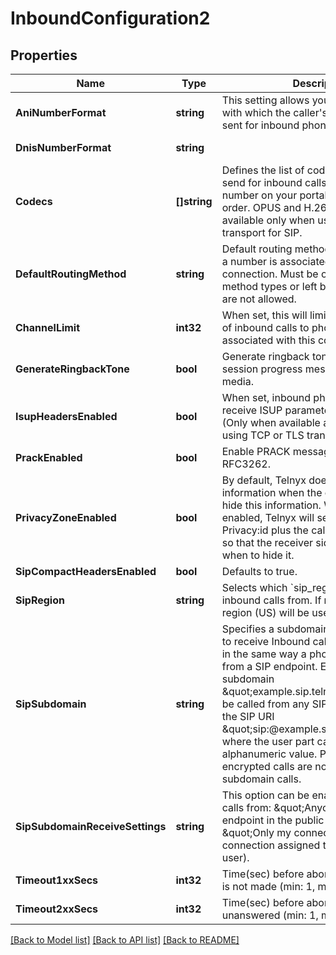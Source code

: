 # InboundConfiguration2

## Properties
Name | Type | Description | Notes
------------ | ------------- | ------------- | -------------
**AniNumberFormat** | **string** | This setting allows you to set the format with which the caller&#x27;s number (ANI) is sent for inbound phone calls. | [optional] [default to ANI_NUMBER_FORMAT.E164_NATIONAL_3]
**DnisNumberFormat** | **string** |  | [optional] [default to DNIS_NUMBER_FORMAT.E164_1]
**Codecs** | **[]string** | Defines the list of codecs that Telnyx will send for inbound calls to a specific number on your portal account, in priority order. OPUS and H.264 codecs are available only when using TCP or TLS transport for SIP. | [optional] [default to ["G722","G711U","G711A","G729","OPUS","H.264"]]
**DefaultRoutingMethod** | **string** | Default routing method to be used when a number is associated with the connection. Must be one of the routing method types or left blank, other values are not allowed. | [optional] [default to null]
**ChannelLimit** | **int32** | When set, this will limit the total number of inbound calls to phone numbers associated with this connection. | [optional] [default to null]
**GenerateRingbackTone** | **bool** | Generate ringback tone through 183 session progress message with early media. | [optional] [default to false]
**IsupHeadersEnabled** | **bool** | When set, inbound phone calls will receive ISUP parameters via SIP headers. (Only when available and only when using TCP or TLS transport.) | [optional] [default to false]
**PrackEnabled** | **bool** | Enable PRACK messages as defined in RFC3262. | [optional] [default to false]
**PrivacyZoneEnabled** | **bool** | By default, Telnyx does not send caller-id information when the caller has chosen to hide this information. When this option is enabled, Telnyx will send the SIP header Privacy:id plus the caller-id information so that the receiver side can choose when to hide it. | [optional] [default to false]
**SipCompactHeadersEnabled** | **bool** | Defaults to true. | [optional] [default to true]
**SipRegion** | **string** | Selects which &#x60;sip_region&#x60; to receive inbound calls from. If null, the default region (US) will be used. | [optional] [default to SIP_REGION.US]
**SipSubdomain** | **string** | Specifies a subdomain that can be used to receive Inbound calls to a Connection, in the same way a phone number is used, from a SIP endpoint. Example: the subdomain \&quot;example.sip.telnyx.com\&quot; can be called from any SIP endpoint by using the SIP URI \&quot;sip:@example.sip.telnyx.com\&quot; where the user part can be any alphanumeric value. Please note TLS encrypted calls are not allowed for subdomain calls. | [optional] [default to null]
**SipSubdomainReceiveSettings** | **string** | This option can be enabled to receive calls from: \&quot;Anyone\&quot; (any SIP endpoint in the public Internet) or \&quot;Only my connections\&quot; (any connection assigned to the same Telnyx user). | [optional] [default to null]
**Timeout1xxSecs** | **int32** | Time(sec) before aborting if connection is not made (min: 1, max: 20). | [optional] [default to 3]
**Timeout2xxSecs** | **int32** | Time(sec) before aborting if call is unanswered (min: 1, max: 600). | [optional] [default to 90]

[[Back to Model list]](../README.md#documentation-for-models) [[Back to API list]](../README.md#documentation-for-api-endpoints) [[Back to README]](../README.md)

